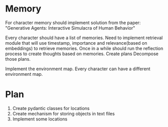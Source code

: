 # Memory
For character memory should implement solution from the paper:
"Generative Agents: Interactive Simulacra of Human Behavior"

Every character should have a list of memories. 
Need to implement retrieval module that will use timestamp, importance and relevance(based on embeddings) to retrieve memories. 
Once in a while should run the reflection process to create thoughts based on memories. 
Create plans
Decompose those plans. 

Implement the environment map. 
Every character can have a different environment map.

# Plan

1. Create pydantic classes for locations 
2. Create mechanism for storing objects in text files
3. Implement some locations

